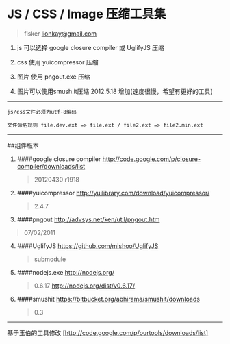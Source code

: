 ﻿JS / CSS / Image 压缩工具集
===========
> fisker lionkay@gmail.com

1. js 可以选择 google closure compiler 或 UglifyJS 压缩

2. css 使用 yuicompressor 压缩

3. 图片 使用 pngout.exe 压缩

4. 图片可以使用smush.it压缩 2012.5.18 增加(速度很慢，希望有更好的工具)

---
`js/css文件必须为utf-8编码`

`文件命名规则 file.dev.ext => file.ext / file2.ext => file2.min.ext`

---
##组件版本
1. ####google closure compiler 
   <http://code.google.com/p/closure-compiler/downloads/list>

   >20120430 r1918

2. ####yuicompressor 
  <http://yuilibrary.com/download/yuicompressor/>
   >2.4.7

3. ####pngout 
  <http://advsys.net/ken/util/pngout.htm>
  > 07/02/2011

4. ####UglifyJS 
  <https://github.com/mishoo/UglifyJS>
   >submodule

5. ####nodejs.exe 
  <http://nodejs.org/>
   >0.6.17 <http://nodejs.org/dist/v0.6.17/>

6. ####smushit
  <https://bitbucket.org/abhirama/smushit/downloads>
   >0.3 

---
基于玉伯的工具修改 [http://code.google.com/p/ourtools/downloads/list]